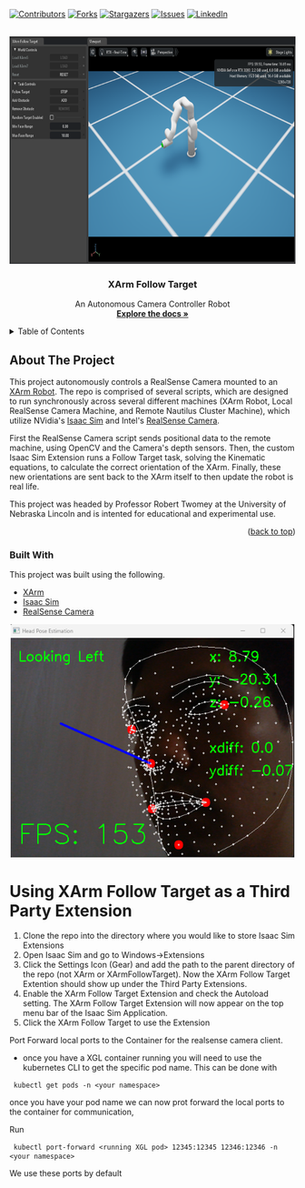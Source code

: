 <a name="readme-top"></a>

<!-- PROJECT SHIELDS -->
<!--
*** I'm using markdown "reference style" links for readability.
*** Reference links are enclosed in brackets [ ] instead of parentheses ( ).
*** See the bottom of this document for the declaration of the reference variables
*** for contributors-url, forks-url, etc. This is an optional, concise syntax you may use.
*** https://www.markdownguide.org/basic-syntax/#reference-style-links
-->
[![Contributors][contributors-shield]][contributors-url]
[![Forks][forks-shield]][forks-url]
[![Stargazers][stars-shield]][stars-url]
[![Issues][issues-shield]][issues-url]
[![LinkedIn][linkedin-shield]][linkedin-url]



<!-- PROJECT LOGO -->
<br />
<div align="center">
  <a href="https://github/MatthewDZane/XArmFollowTarget/images/IsaacSim.png">
    <img src="images/IsaacSim.png" alt="IsaacSim" width="700" height="400">
  </a>

  <h3 align="center">XArm Follow Target</h3>

  <p align="center">
    An Autonomous Camera Controller Robot
    <br />
    <a href="https://github/MatthewDZane/XArmFollowTarget"><strong>Explore the docs »</strong></a>
    <br />
    </a>
  </p>
</div>

<!-- TABLE OF CONTENTS -->
<details>
  <summary>Table of Contents</summary>
  <ol>
    <li>
      <a href="#about-the-project">About The Project</a>
      <ul>
        <li><a href="#built-with">Built With</a></li>
      </ul>
    </li>
    <li>
      <a href="#using-xarm-follow-target-as-a-third-party-extension">Using Xarm Follow Target as a Third Party Extension</a>
    </li>
  </ol>
</details>



<!-- ABOUT THE PROJECT -->
## About The Project

This project autonomously controls a RealSense Camera mounted to an [XArm Robot](https://www.ufactory.cc/xarm-collaborative-robot). The repo is comprised of several scripts, which are designed to run synchronously across several different machines (XArm Robot, Local RealSense Camera Machine, and Remote Nautilus Cluster Machine), which utilize NVidia's [Isaac Sim](https://developer.nvidia.com/isaac-sim) and Intel's [RealSense Camera](https://www.intelrealsense.com/). 

First the RealSense Camera script sends positional data to the remote machine, using OpenCV and the Camera's depth sensors. Then, the custom Isaac Sim Extension runs a Follow Target task, solving the Kinematic equations, to calculate the correct orientation of the XArm. Finally, these new orientations are sent back to the XArm itself to then update the robot is real life.

This project was headed by Professor Robert Twomey at the University of Nebraska Lincoln and is intented for educational and experimental use.

<p align="right">(<a href="#readme-top">back to top</a>)</p>



### Built With

This project was built using the following. 

* [XArm](https://www.ufactory.cc/xarm-collaborative-robot)
* [Isaac Sim](https://developer.nvidia.com/isaac-sim)
* [RealSense Camera](https://www.intelrealsense.com/)

<div align="center">
  <a href="https://gitlab.nrp-nautilus.io/MatthewZane/XArmFollowTarget/images/RealSenseCamera.png">
    <img src="images/RealSenseCamera.png" alt="RealSenseCamera" width="500" height="410">
  </a>
</div>

# Using XArm Follow Target as a Third Party Extension
1. Clone the repo into the directory where you would like to store Isaac Sim Extensions
2. Open Isaac Sim and go to Windows->Extensions
3. Click the Settings Icon (Gear) and add the path to the parent directory of the repo (not XArm or XArmFollowTarget). Now the XArm Follow Target Extention should show up under the Third Party Extensions.
4. Enable the XArm Follow Target Extension and check the Autoload setting. The XArm Follow Target Extension will now appear on the top menu bar of the Isaac Sim Application.
5. Click the XArm Follow Target to use the Extension

Port Forward local ports to the Container for the realsense camera client. 
- once you have a XGL container running you will need to use the kubernetes CLI to get the specific pod name. This can be done with 

```
 kubectl get pods -n <your namespace>
```
once you have your pod name we can now prot forward the local ports to the container for communication, 

Run 
```
 kubectl port-forward <running XGL pod> 12345:12345 12346:12346 -n <your namespace>

```
We use these ports by default 

<!-- MARKDOWN LINKS & IMAGES -->
<!-- https://www.markdownguide.org/basic-syntax/#reference-style-links -->
[contributors-shield]: https://img.shields.io/github/contributors/MatthewDZane/XArmFollowTarget.svg?style=for-the-badge
[contributors-url]: https://gitlab.nrp-nautilus.io/MatthewZane/XArmFollowTarget/graphs/contributors
[forks-shield]: https://img.shields.io/github/forks/MatthewDZane/XArmFollowTarget.svg?style=for-the-badge
[forks-url]: https://gitlab.nrp-nautilus.io/MatthewZane/XArmFollowTarget/network/members
[stars-shield]: https://img.shields.io/github/stars/MatthewDZane/XArmFollowTarget.svg?style=for-the-badge
[stars-url]: https://gitlab.nrp-nautilus.io/MatthewZane/XArmFollowTarget/stargazers
[issues-shield]: https://img.shields.io/github/issues/MatthewDZane/XArmFollowTarget.svg?style=for-the-badge
[issues-url]: https://gitlab.nrp-nautilus.io/MatthewZane/XArmFollowTarget/issues
[linkedin-shield]: https://img.shields.io/badge/-LinkedIn-black.svg?style=for-the-badge&logo=linkedin&colorB=555
[linkedin-url]: https://linkedin.com/in/matthewdzane
